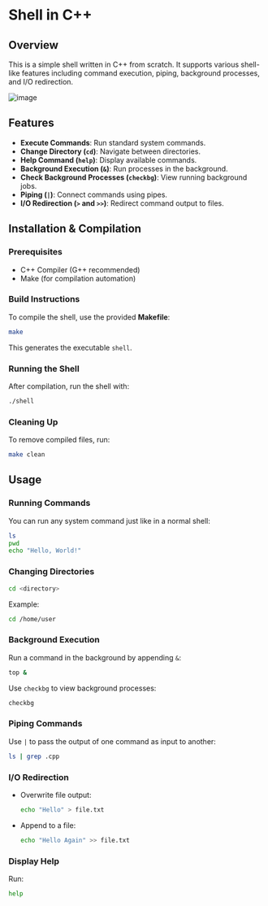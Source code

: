 # Shell in C++

## Overview
This is a simple shell written in C++ from scratch. It supports various shell-like features including command execution, piping, background processes, and I/O redirection.

![image](https://github.com/user-attachments/assets/78c85d45-17ef-46fd-8ee0-2df2e8415d9b)

## Features
- **Execute Commands**: Run standard system commands.
- **Change Directory (`cd`)**: Navigate between directories.
- **Help Command (`help`)**: Display available commands.
- **Background Execution (`&`)**: Run processes in the background.
- **Check Background Processes (`checkbg`)**: View running background jobs.
- **Piping (`|`)**: Connect commands using pipes.
- **I/O Redirection (`>` and `>>`)**: Redirect command output to files.

## Installation & Compilation
### Prerequisites
- C++ Compiler (G++ recommended)
- Make (for compilation automation)

### Build Instructions
To compile the shell, use the provided **Makefile**:
```sh
make
```
This generates the executable `shell`.

### Running the Shell
After compilation, run the shell with:
```sh
./shell
```

### Cleaning Up
To remove compiled files, run:
```sh
make clean
```

## Usage
### Running Commands
You can run any system command just like in a normal shell:
```sh
ls
pwd
echo "Hello, World!"
```

### Changing Directories
```sh
cd <directory>
```
Example:
```sh
cd /home/user
```

### Background Execution
Run a command in the background by appending `&`:
```sh
top &
```
Use `checkbg` to view background processes:
```sh
checkbg
```

### Piping Commands
Use `|` to pass the output of one command as input to another:
```sh
ls | grep .cpp
```

### I/O Redirection
- Overwrite file output:
  ```sh
  echo "Hello" > file.txt
  ```
- Append to a file:
  ```sh
  echo "Hello Again" >> file.txt
  ```

### Display Help
Run:
```sh
help
```

